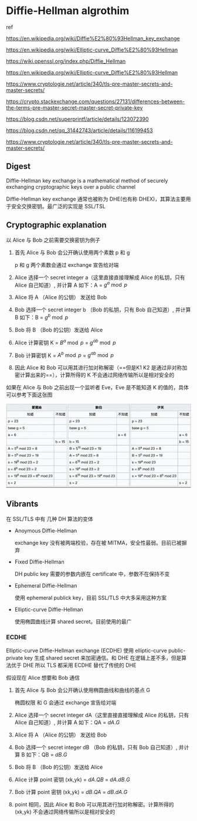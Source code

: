# Diffie-Hellman algrothim

ref

https://en.wikipedia.org/wiki/Diffie%E2%80%93Hellman_key_exchange

https://en.wikipedia.org/wiki/Elliptic-curve_Diffie%E2%80%93Hellman

https://wiki.openssl.org/index.php/Diffie_Hellman

https://en.wikipedia.org/wiki/Elliptic-curve_Diffie%E2%80%93Hellman

https://www.cryptologie.net/article/340/tls-pre-master-secrets-and-master-secrets/

https://crypto.stackexchange.com/questions/27131/differences-between-the-terms-pre-master-secret-master-secret-private-key

https://blog.csdn.net/superprintf/article/details/123072390

https://blog.csdn.net/qq_31442743/article/details/116199453

https://www.cryptologie.net/article/340/tls-pre-master-secrets-and-master-secrets/

## Digest

Diffie-Hellman key exchange is a mathematical method of securely  exchanging cryptographic keys over a public channel 

Diffie-Hellman key exchange 通常也被称为 DHE(也有称 DHEX)，其算法主要用于安全交换密钥。最广泛的实现是 SSL/TSL

## Cryptographic explanation

以 Alice 与 Bob 之前需要交换密钥为例子

1. 首先 Alice 与 Bob 会公开确认使用两个素数 p 和 g

   p 和 g 两个素数会通过 exchange 宣告给对端

2. Alice 选择一个 secret integer a（这里直接直接理解成 Alice 的私钥，只有 Alice 自己知道）, 并计算 A 如下：A = $g^a \bmod p$ 

3. Alice 将 A （Alice 的公钥） 发送给 Bob

4. Bob 选择一个 secret integer b （Bob 的私钥，只有 Bob 自己知道）, 并计算 B 如下：B = $g^b \bmod p$

5. Bob 将 B （Bob 的公钥）发送给 Alice

6. Alice 计算密钥 K = $B^a \bmod p$ = $g^{ab} \bmod p$

7. Bob 计算密钥 K = $A^b \bmod p$ = $g^{ab} \bmod p$

8. 因此 Alice 和 Bob 可以用其进行加对称解密（==但是K1 K2 是通过非对称加密计算出来的==），计算所得的 K 不会通过网络传输所以是相对安全的


如果在 Alice 与 Bob 之前出现一个监听者 Eve，Eve 是不能知道 K 的值的，具体可以参考下面这张图

![2022-12-21_21-30](https://github.com/dhay3/image-repo/raw/master/20221221/2022-12-21_21-30.1aln9fdvrgu8.webp)

## Vibrants

在 SSL/TLS 中有 几种 DH 算法的变体

- Anoymous Diffie-Hellman

  exchange key 没有被两端校验，存在被 MITMA，安全性最弱。目前已被摒弃

- Fixed Diffie-Hellman

  DH public key 需要的参数内嵌在 certificate 中，参数不在保持不变

- Ephemeral Diffie-Hellman

  使用 ephemeral publick key，目前 SSL/TLS 中大多采用这种方案

- Elliptic-curve Diffie-Hellman

  使用椭圆曲线计算 shared secret。目前使用的最广

### ECDHE

Elliptic-curve Diffie-Hellman exchange (ECDHE)  使用 elliptic-curve public-private key 生成 shared secret 来加密通信。和 DHE 在逻辑上差不多，但是算法优于 DHE 所以 TLS 都采用 ECDHE 替代了传统的 DHE

假设现在 Alice 想要和 Bob 通信

1. 首先 Alice 与 Bob 会公开确认使用椭圆曲线和曲线的基点 G

   椭圆权限 和 G 会通过 exchange 宣告给对端

2. Alice 选择一个 secret integer dA（这里直接直接理解成 Alice 的私钥，只有 Alice 自己知道）, 并计算 A 如下：QA = $dA.G$ 
3. Alice 将 A （Alice 的公钥） 发送给 Bob
4. Bob 选择一个 secret integer dB （Bob 的私钥，只有 Bob 自己知道）, 并计算 B 如下：QB = $dB.G$
5. Bob 将 B （Bob 的公钥）发送给 Alice
6. Alice 计算 point 密钥 (xk,yk) = $dA.QB$ = $dA.dB.G$
7. Bob 计算 point 密钥 (xk,yk) = $dB.QA$ = $dB.dA.G$
8. point 相同，因此 Alice 和 Bob 可以用其进行加对称解密。计算所得的 (xk,yk) 不会通过网络传输所以是相对安全的
